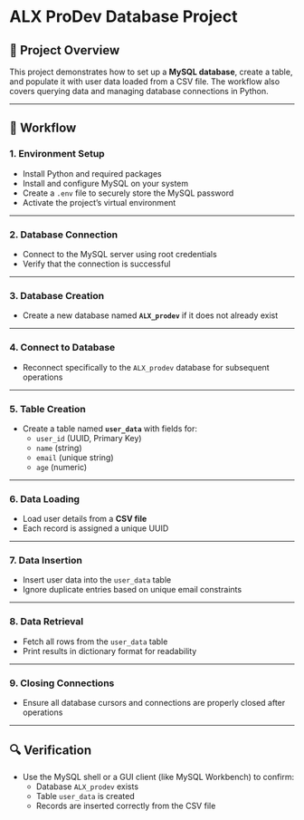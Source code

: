 # ALX ProDev Database Project

## 📌 Project Overview

This project demonstrates how to set up a **MySQL database**, create a table, and populate it with user data loaded from a CSV file. The workflow also covers querying data and managing database connections in Python.

---

## 🚀 Workflow

### 1. **Environment Setup**

- Install Python and required packages
- Install and configure MySQL on your system
- Create a `.env` file to securely store the MySQL password
- Activate the project’s virtual environment

---

### 2. **Database Connection**

- Connect to the MySQL server using root credentials
- Verify that the connection is successful

---

### 3. **Database Creation**

- Create a new database named **`ALX_prodev`** if it does not already exist

---

### 4. **Connect to Database**

- Reconnect specifically to the `ALX_prodev` database for subsequent operations

---

### 5. **Table Creation**

- Create a table named **`user_data`** with fields for:
  - `user_id` (UUID, Primary Key)
  - `name` (string)
  - `email` (unique string)
  - `age` (numeric)

---

### 6. **Data Loading**

- Load user details from a **CSV file**
- Each record is assigned a unique UUID

---

### 7. **Data Insertion**

- Insert user data into the `user_data` table
- Ignore duplicate entries based on unique email constraints

---

### 8. **Data Retrieval**

- Fetch all rows from the `user_data` table
- Print results in dictionary format for readability

---

### 9. **Closing Connections**

- Ensure all database cursors and connections are properly closed after operations

---

## 🔍 Verification

- Use the MySQL shell or a GUI client (like MySQL Workbench) to confirm:
  - Database `ALX_prodev` exists
  - Table `user_data` is created
  - Records are inserted correctly from the CSV file
